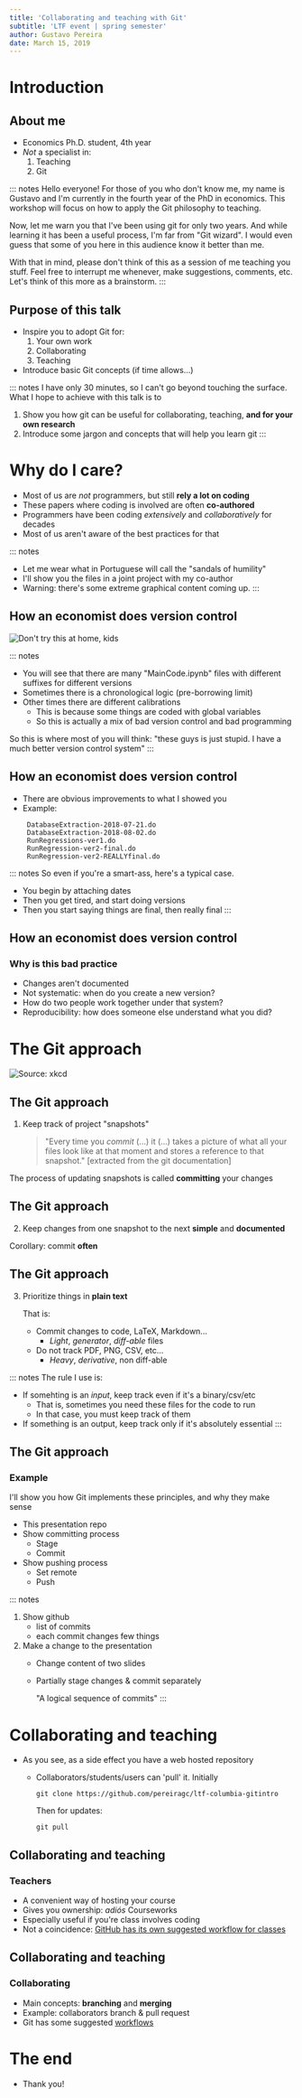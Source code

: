 ```yaml
---
title: 'Collaborating and teaching with Git'
subtitle: 'LTF event | spring semester'
author: Gustavo Pereira
date: March 15, 2019
---
```



# Introduction

## About me
* Economics Ph.D. student, 4th year
* *Not* a specialist in: 
  1. Teaching
  2. Git
  
  
::: notes
Hello everyone! For those of you who don't know me, my name
is Gustavo and I'm currently in the fourth year of the PhD in economics. This
workshop will focus on how to apply the Git philosophy to teaching.

Now, let me warn you that I've been using git for only two years. And while
learning it has been a useful process, I'm far from "Git wizard". I would even
guess that some of you here in this audience know it better than me.

With that in mind, please don't think of this as a session of me teaching you
stuff. Feel free to interrupt me whenever, make suggestions, comments, etc.
Let's think of this more as a brainstorm.
:::
   
## Purpose of this talk
* Inspire you to adopt Git for:
    1. Your own work
    2. Collaborating
    3. Teaching
* Introduce basic Git concepts (if time allows...)

::: notes
I have only 30 minutes, so I can't go beyond touching the surface. What I hope
to achieve with this talk is to 

1. Show you how git can be useful for collaborating, teaching, **and for your own research**
2. Introduce some jargon and concepts that will help you learn git
:::

# Why do I care?
* Most of us are *not* programmers, but still **rely a lot on coding** 
* These papers where coding is involved are often **co-authored**
* Programmers have been coding *extensively* and *collaboratively* for decades
* Most of us aren't aware of the best practices for that

::: notes
* Let me wear what in Portuguese will call the "sandals of humility"
* I'll show you the files in a joint project with my co-author
* Warning: there's some extreme graphical content coming up. 
:::

## How an economist does version control
![Don't try this at home, kids](https://github.com/pereiragc/ltf-columbia-gitintro/raw/master/fig/badproject.png)

::: notes
* You will see that there are many "MainCode.ipynb" files with different
  suffixes for different versions
* Sometimes there is a chronological logic (pre-borrowing limit)
* Other times there are different calibrations
   - This is because some things are coded with global variables
   - So this is actually a mix of bad version control and bad programming

So this is where most of you will think: "these guys is just stupid. I have a
much better version control system" 
:::

## How an economist does version control
* There are obvious improvements to what I showed you
* Example: 
  ```
   DatabaseExtraction-2018-07-21.do
   DatabaseExtraction-2018-08-02.do
   RunRegressions-ver1.do
   RunRegression-ver2-final.do
   RunRegression-ver2-REALLYfinal.do
  ```

::: notes
So even if you're a smart-ass, here's a typical case. 
* You begin by attaching dates
* Then you get tired, and start doing versions
* Then you start saying things are final, then really final
:::

## How an economist does version control
### Why is this bad practice
* Changes aren't documented
* Not systematic: when do you create a new version?
* How do two people work together under that system?
* Reproducibility: how does someone else understand what you did?


# The Git approach
![Source: xkcd](https://github.com/pereiragc/ltf-columbia-gitintro/raw/master/fig/git_xkcd.png)

## The Git approach
1. Keep track of project "snapshots"

   > "Every time you *commit* (...) it (...) takes a picture of what all your
   > files look like at that moment and stores a reference to that snapshot."
   [extracted from the git documentation]

The process of updating snapshots is called **committing** your changes

## The Git approach
2. Keep changes from one snapshot to the next **simple** and **documented**

Corollary: commit **often**

<!-- ## The Git approach -->
<!-- 3. Adopt a branching workflow  -->

<!-- There are several approaches for dealing with conflicts. Adopt one of them -->

<!-- [Check the git documentation](https://git-scm.com/book/en/v2/Git-Branching-Branching-Workflows) -->

## The Git approach
3. Prioritize things in **plain text**

   That is: 

   - Commit changes to code, LaTeX, Markdown... 
       + *Light*, *generator*, *diff-able* files
   - Do not track PDF, PNG, CSV, etc... 
       + *Heavy*, *derivative*, non diff-able
   
::: notes
The rule I use is: 

- If somehting is an *input*, keep track even if it's a binary/csv/etc
    * That is, sometimes you need these files for the code to run
    * In that case, you must keep track of them 
- If something is an output, keep track only if it's absolutely essential
:::

## The Git approach

### Example
I'll show you how Git implements these principles, and why they make sense

* This presentation repo
* Show committing process
    - Stage
    - Commit
* Show pushing process
    - Set remote
    - Push

::: notes
1. Show github
    - list of commits
    - each commit changes few things
2. Make a change to the presentation
    - Change content of two slides
    - Partially stage changes & commit separately
    
      "A logical sequence of commits"
:::

# Collaborating and teaching

* As you see, as a side effect you have a web hosted repository
    - Collaborators/students/users can 'pull' it. Initially
    
      ```{shell}
      git clone https://github.com/pereiragc/ltf-columbia-gitintro
      ```
      
      Then for updates: 
      ```{shell}
      git pull
      ```
      
## Collaborating and teaching
### Teachers
* A convenient way of hosting your course
* Gives you ownership: *adiós* Courseworks
* Especially useful if you're class involves coding
* Not a coincidence: [GitHub has its own suggested workflow for classes](https://classroom.github.com)

## Collaborating and teaching
### Collaborating
* Main concepts: **branching** and **merging**
* Example: collaborators branch & pull request 
* Git has some suggested [workflows](https://git-scm.com/book/en/v2/Distributed-Git-Distributed-Workflows#ch05-distributed-git)

# The end
* Thank you! 
